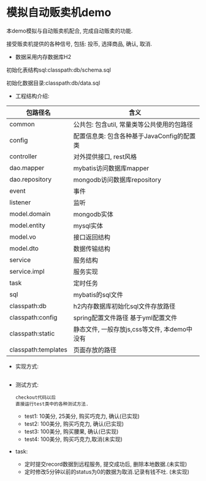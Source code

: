 # 模拟自动贩卖机demo

本demo模拟与自动贩卖机配合, 完成自动贩卖的功能. 

接受贩卖机提供的各种信号, 包括:  投币, 选择商品, 确认, 取消. 

- 数据采用内存数据库H2

初始化表结构sql:classpath:db/schema.sql

初始化数据目录:classpath:db/data.sql

- 工程结构介绍:

| 包路径名            | 含义                                         |
| ------------------- | -------------------------------------------- |
| common              | 公共包: 包含util, 常量类等公共使用的包路径   |
| config              | 配置信息类: 包含各种基于JavaConfig的配置类   |
| controller          | 对外提供接口, rest风格                       |
| dao.mapper          | mybatis访问数据库mapper                      |
| dao.repository      | mongodb访问数据库repository                  |
| event               | 事件                                         |
| listener            | 监听                                         |
| model.domain        | mongodb实体                                  |
| model.entity        | mysql实体                                    |
| model.vo            | 接口返回结构                                 |
| model.dto           | 数据传输结构                                 |
| service             | 服务结构                                     |
| service.impl        | 服务实现                                     |
| task                | 定时任务                                     |
| sql                 | mybatis的sql文件                             |
| classpath:db        | h2内存数据库初始化sql文件存放路径            |
| classpath:config    | spring配置文件路径  基于yml配置文件          |
| classpath:static    | 静态文件, 一般存放js,css等文件, 本demo中没有 |
| classpath:templates | 页面存放的路径                               |

- 实现方式:

  ```
  
  ```

  

  

- 测试方式:

  ```
  checkout代码以后
  直接运行test类中的各种测试方法.
  ```
  - test1: 10美分, 25美分, 购买巧克力, 确认(已实现)
  - test2: 100美分, 购买巧克力, 确认(已实现)
  - test3: 100美分, 购买腰果, 确认(已实现)
  - test4: 100美分, 购买巧克力,取消(未实现) 
  
- task:
  - 定时提交record数据到远程服务, 提交成功后, 删除本地数据.(未实现)
  - 定时修改5分钟以前的status为0的数据为取消.记录有钱不吐. (未实现)

  